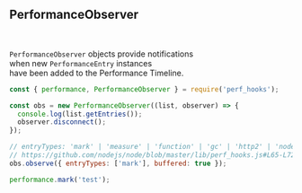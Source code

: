 ## PerformanceObserver

<br />

`PerformanceObserver` objects provide notifications   
when new `PerformanceEntry` instances  
have been added to the Performance Timeline.

```javascript
const { performance, PerformanceObserver } = require('perf_hooks');

const obs = new PerformanceObserver((list, observer) => {
  console.log(list.getEntries());
  observer.disconnect();
});

// entryTypes: 'mark' | 'measure' | 'function' | 'gc' | 'http2' | 'node'
// https://github.com/nodejs/node/blob/master/lib/perf_hooks.js#L65-L72
obs.observe({ entryTypes: ['mark'], buffered: true });

performance.mark('test');
```